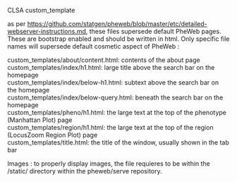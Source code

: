 CLSA custom_template 

as per https://github.com/statgen/pheweb/blob/master/etc/detailed-webserver-instructions.md, these files supersede default PheWeb pages. 
These are bootstrap enabled and should be written in html. Only specific file names will supersede default cosmetic aspect of PheWeb :


  custom_templates/about/content.html: contents of the about page  
  custom_templates/index/h1.html: large title above the search bar on the homepage  
  custom_templates/index/below-h1.html: subtext above the search bar on the homepage  
  custom_templates/index/below-query.html: beneath the search bar on the homepage  
  custom_templates/pheno/h1.html: the large text at the top of the phenotype (Manhattan Plot) page  
  custom_templates/region/h1.html: the large text at the top of the region (LocusZoom Region Plot) page  
  custom_templates/title.html: the title of the window, usually shown in the tab bar  
  
Images : to properly display images, the file requieres to be within the /static/ directory within the pheweb/serve repository.
